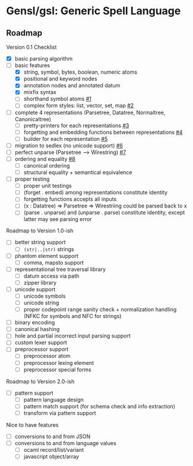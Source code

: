 # Gensl/gsl: Generic Spell Language

## Roadmap

Version 0.1 Checklist

- [x] basic parsing algorithm
- [ ] basic features
  - [x] string, symbol, bytes, boolean, numeric atoms
  - [x] positional and keyword nodes
  - [x] annotation nodes and annotated datum
  - [x] mixfix syntax
  - [ ] shorthand symbol atoms [#1](https://github.com/kxcteam/gensl/issues/1)
  - [ ] complex form styles: list, vector, set, map [#2](https://github.com/kxcteam/gensl/issues/2)
- [ ] complete 4 representations (Parsetree, Datatree, Normaltree, Canonicaltree)
  - [ ] pretty-printers for each representations [#3](https://github.com/kxcteam/gensl/issues/3)
  - [ ] forgetting and embedding functions between representations [#4](https://github.com/kxcteam/gensl/issues/4)
  - [ ] builder for each representation [#5](https://github.com/kxcteam/gensl/issues/5)
- [ ] migration to sedlex (no unicode support) [#6](https://github.com/kxcteam/gensl/issues/6)
- [ ] perfect unparse (Parsetree --> Wirestring) [#7](https://github.com/kxcteam/gensl/issues/7)
- [ ] ordering and equality [#8](https://github.com/kxcteam/gensl/issues/8)
  - [ ] canonical ordering
  - [ ] structural equality + semantical equivalence
- [ ] proper testing
  - [ ] proper unit testings
  - [ ] (forget . embed) among representations constitute identity
  - [ ] forgetting functions accepts all inputs
  - [ ] (x : Datatree) => Parsetree => Wirestriing could be parsed back to x
  - [ ] (parse . unparse) and (unparse . parse) constitute identity, except latter may see parsing error

Roadmap to Version 1.0-ish

- [ ] better string support
  - [ ] `(str|..|str)` strings
- [ ] phantom element support
  - [ ] comma, mapsto support
- [ ] representational tree traversal library
  - [ ] datum access via path
  - [ ] zipper library
- [ ] unicode support
  - [ ] unicode symbols
  - [ ] unicode string
  - [ ] proper codepoint range sanity check + normalization handling (NFKC for symbols and NFC for strings)
- [ ] binary encoding
- [ ] canonical hashing
- [ ] hole and partial incorrect input parsing support
- [ ] custom lexer support
- [ ] preprocessor support
  - [ ] preprocessor atom
  - [ ] preprocessor lexing element
  - [ ] preprocessor special forms

Roadmap to Version 2.0-ish

- [ ] pattern support
  - [ ] pattern language design
  - [ ] pattern match support (for schema check and info extraction)
  - [ ] transform via pattern support

Nice to have features

- [ ] conversions to and from JSON
- [ ] conversions to and from language values
  - [ ] ocaml record/list/variant
  - [ ] javascript object/array
